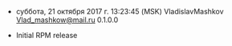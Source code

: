 * суббота, 21 октября 2017 г. 13:23:45 (MSK) VladislavMashkov <Vlad_mashkow@mail.ru> 0.1.0.0
- Initial RPM release

